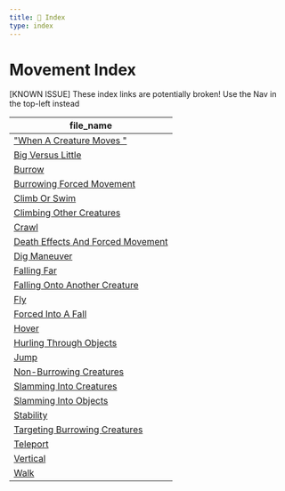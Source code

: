 ```yaml
---
title: 📑 Index
type: index
---
```


# Movement Index

[KNOWN ISSUE] These index links are potentially broken! Use the Nav in the top-left instead

| file_name                                                                         |
| --------------------------------------------------------------------------------- |
| ["When A Creature Moves "](../%22When%20A%20Creature%20Moves%20%22)               |
| [Big Versus Little](../Big%20Versus%20Little)                                     |
| [Burrow](../Burrow)                                                               |
| [Burrowing Forced Movement](../Burrowing%20Forced%20Movement)                     |
| [Climb Or Swim](../Climb%20Or%20Swim)                                             |
| [Climbing Other Creatures](../Climbing%20Other%20Creatures)                       |
| [Crawl](../Crawl)                                                                 |
| [Death Effects And Forced Movement](../Death%20Effects%20And%20Forced%20Movement) |
| [Dig Maneuver](../Dig%20Maneuver)                                                 |
| [Falling Far](../Falling%20Far)                                                   |
| [Falling Onto Another Creature](../Falling%20Onto%20Another%20Creature)           |
| [Fly](../Fly)                                                                     |
| [Forced Into A Fall](../Forced%20Into%20A%20Fall)                                 |
| [Hover](../Hover)                                                                 |
| [Hurling Through Objects](../Hurling%20Through%20Objects)                         |
| [Jump](../Jump)                                                                   |
| [Non-Burrowing Creatures](../Non-Burrowing%20Creatures)                           |
| [Slamming Into Creatures](../Slamming%20Into%20Creatures)                         |
| [Slamming Into Objects](../Slamming%20Into%20Objects)                             |
| [Stability](../Stability)                                                         |
| [Targeting Burrowing Creatures](../Targeting%20Burrowing%20Creatures)             |
| [Teleport](../Teleport)                                                           |
| [Vertical](../Vertical)                                                           |
| [Walk](../Walk)                                                                   |
